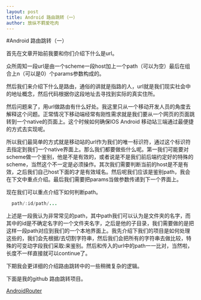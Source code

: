 ```yaml
---
layout: post
title: Android 路由跳转（一）
author: 放纵不羁爱吃肉
---
```

#Android 路由跳转（一）

首先在文章开始前我要和你们介绍下什么是url。

众所周知一段url是由一个scheme一段host加上一个path（可以为空）最后在组合上n（可以是0）个params参数构成的。

然后我们来介绍下什么是路由，通俗的讲就是指路的人，url就是我们现实社会中的地址概念，然后代码根据你这段地址去寻找到实际的真实住所。

然后问题来了，用url做路由有什么好处。我这里只从一个移动开发人员的角度去解释这个问题。正常情况下移动端经常有刚性需求就是我们要从一个网页的页面跳转到一个native的页面上。这个时候如何确保IOS Android 移动站三端通过最便捷的方式去实现呢。

所以我们最简单的方式就是移动站的url作为我们的唯一标识符，通过这个标识符去指定到我们一个native界面上。那么我们都要做些什么呢。第一我们可能要对scheme做一个鉴别，他是不是有效的，或者说是不是我们前后端约定好的特殊的scheme，当然这个不一定是必须操作。其次我们需要判断当前的host是不是有效，之后我们自己host下面的才是有效域名。然后呢我们应该是鉴别path，我会在下文中重点介绍。最后我们需要把params当做参数传递到下一个界面上。

现在我们可以重点介绍下如何判断path。
```java
  path/:id/path/...
```
上述是一段我认为非常常见的path，其中path我们可以认为是文件夹的名字，而其中的id是不确定名字的一个文件夹名字，之后是他的子目录，我们需要做的是把这样一段path对应到我们的一个本地界面上。我先介绍下我们的项目是如何处理这些的，我们会先根据/去切割字符串，然后我们会把所有的字符串去做比较，特殊的可变动字段我们采取:来鉴别。然后和传入的url中的path一一比对，当然啦，长度不一样直接就可以continue了。

下期我会更详细的介绍路由跳转中的一些稍微复杂的逻辑。

下面是我的github 路由跳转项目。

[AndroidRouter](https://github.com/Leifzhang/AndroidRouter)
